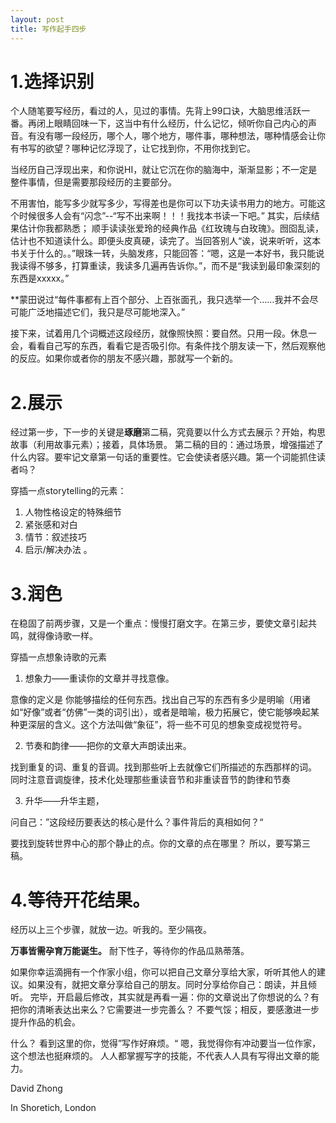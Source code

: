 ```yaml
---
layout: post
title: 写作起手四步
---
```


# 1.选择识别

个人随笔要写经历，看过的人，见过的事情。先背上99口诀，大脑思维活跃一番。再闭上眼睛回味一下，这当中有什么经历，什么记忆，倾听你自己内心的声音。有没有哪一段经历，哪个人，哪个地方，哪件事，哪种想法，哪种情感会让你有书写的欲望？哪种记忆浮现了，让它找到你，不用你找到它。
	
当经历自己浮现出来，和你说HI，就让它沉在你的脑海中，渐渐显影；不一定是整件事情，但是需要那段经历的主要部分。

不用害怕，能写多少就写多少，写得差也是你可以下功夫读书用力的地方。可能这个时候很多人会有“闪念”--“写不出来啊！！！我找本书读一下吧。” 其实，后续结果估计你我都熟悉； 顺手读读张爱玲的经典作品《红玫瑰与白玫瑰》。囫囵乱读，估计也不知道读什么。即便头皮真硬，读完了。当回答别人“诶，说来听听，这本书关于什么的。。”眼珠一转，头脑发疼，只能回答：“嗯，这是一本好书，我只能说我读得不够多，打算重读，我读多几遍再告诉你。”，而不是“我读到最印象深刻的东西是xxxxx。”
	
**蒙田说过“每件事都有上百个部分、上百张面孔，我只选举一个……我并不会尽可能广泛地描述它们，我只是尽可能地深入。”
	
接下来，试着用几个词概述这段经历，就像照快照：要自然。只用一段。休息一会，看看自己写的东西，看看它是否吸引你。有条件找个朋友读一下，然后观察他的反应。如果你或者你的朋友不感兴趣，那就写一个新的。

	
# 2.展示

经过第一步，下一步的关键是**琢磨**第二稿，究竟要以什么方式去展示？开始，构思故事（利用故事元素）；接着，具体场景。
第二稿的目的：通过场景，增强描述了什么内容。要牢记文章第一句话的重要性。它会使读者感兴趣。第一个词能抓住读者吗？

穿插一点storytelling的元素：
	
1. 人物性格设定的特殊细节
2. 紧张感和对白
3. 情节：叙述技巧
4. 启示/解决办法 。
	
	
# 3.润色
	
在稳固了前两步骤，又是一个重点：慢慢打磨文字。在第三步，要使文章引起共鸣，就得像诗歌一样。

穿插一点想象诗歌的元素

1. 想象力——重读你的文章并寻找意像。

意像的定义是 你能够描绘的任何东西。找出自己写的东西有多少是明喻（用诸如“好像”或者“仿佛”一类的词引出），或者是暗喻，极力拓展它，使它能够唤起某种更深层的含义。这个方法叫做“象征”，将一些不可见的想象变成视觉符号。
	
2. 节奏和韵律——把你的文章大声朗读出来。
	
找到重复的词、重复的音调。找到那些听上去就像它们所描述的东西那样的词。
同时注意音调旋律，技术化处理那些重读音节和非重读音节的韵律和节奏
	
3. 升华——升华主题，

问自己：”这段经历要表达的核心是什么？事件背后的真相如何？“
	
要找到旋转世界中心的那个静止的点。你的文章的点在哪里？
所以，要写第三稿。

	
# 4.等待开花结果。
	
经历以上三个步骤，就放一边。听我的。至少隔夜。

**万事皆需孕育万能诞生。** 耐下性子，等待你的作品瓜熟蒂落。
	
如果你幸运滴拥有一个作家小组，你可以把自己文章分享给大家，听听其他人的建议。如果没有，就把文章分享给自己的朋友。同时分享给你自己：朗读，并且倾听。
完毕，开启最后修改，其实就是再看一遍：你的文章说出了你想说的么？有把你的清晰表达出来么？它需要进一步完善么？ 不要气馁；相反，要感激进一步提升作品的机会。

什么？ 看到这里的你，觉得”写作好麻烦。“ 嗯，我觉得你有冲动要当一位作家，这个想法也挺麻烦的。
人人都掌握写字的技能，不代表人人具有写得出文章的能力。


David Zhong

In Shoretich, London
	
